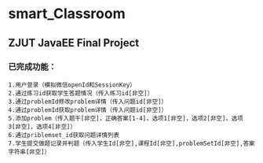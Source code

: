 # smart_Classroom
## ZJUT JavaEE Final Project


### 已完成功能：
    1.用户登录（模拟微信openId和SessionKey）
    2.通过练习id获取学生答题情况（传入练习id[非空]）
    3.通过problemId修改problem详情（传入问题id[非空]）
    4.通过problemId获取problem详情（传入问题id[非空]）
    5.添加problem（传入题干[非空]，正确答案[1-4]，选项1[非空]，选项2[非空]，选项3[非空]，选项4[非空]）
    6.通过priblemset_id获取问题详情列表
    7.学生提交做题记录并判题（传入学生Id[非空],课程Id[非空],problemSetId[非空],答案字符串[非空]）
